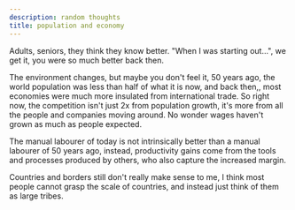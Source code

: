 ```yaml
---
description: random thoughts
title: population and economy
---
```


Adults, seniors, they think they know better.
"When I was starting out...",
we get it, you were so much better back then.

The environment changes, but maybe you don't feel it,
50 years ago, the world population was less than half of what it is now,
and back then,,
most economies were much more insulated from international trade.
So right now, the competition isn't just 2x from population growth,
it's more from all the people and companies moving around.
No wonder wages haven't grown as much as people expected.

The manual labourer of today is not intrinsically better than a manual labourer
of 50 years ago,
instead,
productivity gains come from the tools and processes produced by others,
who also capture the increased margin.

Countries and borders still don't really make sense to me,
I think most people cannot grasp the scale of countries,
and instead just think of them as large tribes.
